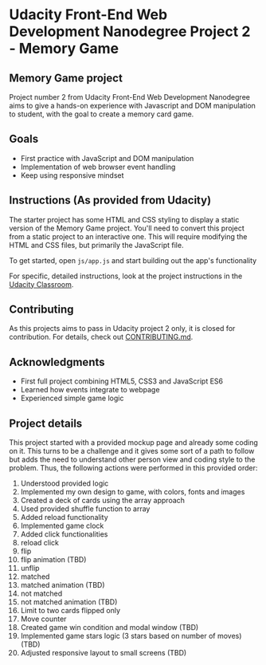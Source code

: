 # Udacity Front-End Web Development Nanodegree Project 2 - Memory Game

## Memory Game project

Project number 2 from Udacity Front-End Web Development Nanodegree aims to give a hands-on experience with Javascript and DOM manipulation to student, with the goal to create a memory card game.

## Goals

- First practice with JavaScript and DOM manipulation
- Implementation of web browser event handling
- Keep using responsive mindset


## Instructions (As provided from Udacity)

The starter project has some HTML and CSS styling to display a static version of the Memory Game project. You'll need to convert this project from a static project to an interactive one. This will require modifying the HTML and CSS files, but primarily the JavaScript file.

To get started, open `js/app.js` and start building out the app's functionality

For specific, detailed instructions, look at the project instructions in the [Udacity Classroom](https://classroom.udacity.com/me).

## Contributing

As this projects aims to pass in Udacity project 2 only, it is closed for contribution.
For details, check out [CONTRIBUTING.md](CONTRIBUTING.md).

## Acknowledgments

- First full project combining HTML5, CSS3 and JavaScript ES6
- Learned how events integrate to webpage
- Experienced simple game logic

## Project details

This project started with a provided mockup page and already some coding on it. This turns to be a challenge and it gives some sort of a path to follow but adds the need to understand other person view and coding style to the problem.
Thus, the following actions were performed in this provided order:
1. Understood provided logic
1. Implemented my own design to game, with colors, fonts and images
1. Created a deck of cards using the array approach
1. Used provided shuffle function to array
1. Added reload functionality
1. Implemented game clock
1. Added click functionalities
  2. reload click
  2. flip
  2. flip animation (TBD)
  2. unflip
  2. matched
  2. matched animation (TBD)
  2. not matched
  2. not matched animation (TBD)
  2. Limit to two cards flipped only
  2. Move counter
1. Created game win condition and modal window (TBD)
1. Implemented game stars logic (3 stars based on number of moves) (TBD)
1. Adjusted responsive layout to small screens (TBD)
